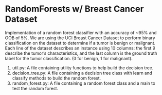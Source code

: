 # RandomForests w/ Breast Cancer Dataset

Implementation of a random forest classifier with an accuracy of ~95% and OOB of 5%. We are using the UCI Breast Cancer Dataset to  perform binary classification on the dataset to determine if a tumor is benign or malignant. Each line of the dataset describes an instance using 10 columns: the first 9 describe the tumor’s characteristics, and the last column is the ground truth label for the tumor classification. (0 for benign, 1 for malignant).
 
  1. util.py: A file containing utility functions to help build the decision tree.
  2. decision_tree.py: A file containing a decision tree class with learn and classify methods to build the random forest.
  3. random_forest.py: A file containing a random forest class and a main to test the random forest.
